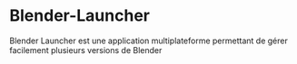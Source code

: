 # Blender-Launcher
Blender  Launcher est une application multiplateforme permettant de gérer facilement plusieurs versions de Blender
